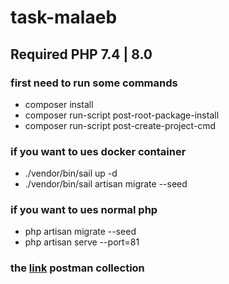 # task-malaeb

## Required PHP 7.4 | 8.0

### first need to run some commands
- composer install
- composer run-script post-root-package-install
- composer run-script post-create-project-cmd

### if you want to ues docker container
- ./vendor/bin/sail up -d
- ./vendor/bin/sail artisan migrate --seed

### if you want to ues normal php
- php artisan migrate --seed
- php artisan serve --port=81

### the **[link](https://documenter.getpostman.com/view/2494634/Tzm8EEvk)** postman collection
